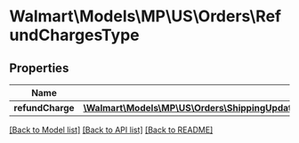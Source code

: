 # Walmart\Models\MP\US\Orders\RefundChargesType

## Properties

Name | Type | Description | Notes
------------ | ------------- | ------------- | -------------
**refundCharge** | [**\Walmart\Models\MP\US\Orders\ShippingUpdates200ResponseOrderOrderLinesOrderLineInnerRefundRefundChargesRefundChargeInner[]**](ShippingUpdates200ResponseOrderOrderLinesOrderLineInnerRefundRefundChargesRefundChargeInner.md) |  | [optional]


[[Back to Model list]](./) [[Back to API list]](../../../../../README.md#supported-apis) [[Back to README]](../../../../../README.md)
